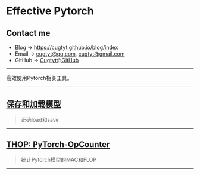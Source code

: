 # **Effective Pytorch**

## Contact me

* Blog -> <https://cugtyt.github.io/blog/index>
* Email -> <cugtyt@qq.com>, <cugtyt@gmail.com>
* GitHub -> [Cugtyt@GitHub](https://github.com/Cugtyt)

---

高效使用Pytorch相关工具。

---

## [**保存和加载模型**](https://cugtyt.github.io/blog/papers/20190827)

> 正确load和save

---

## [**THOP: PyTorch-OpCounter**](https://cugtyt.github.io/blog/papers/20190826)

> 统计Pytorch模型的MAC和FLOP

---